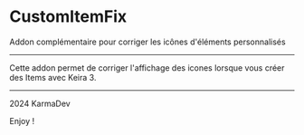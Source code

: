 # CustomItemFix

Addon complémentaire pour corriger les icônes d'éléments personnalisés

------------------------------------------------------------------------

Cette addon permet de corriger l'affichage des icones lorsque vous créer des Items avec Keira 3.

------------------------------------------------------------------------

2024 KarmaDev

Enjoy !
